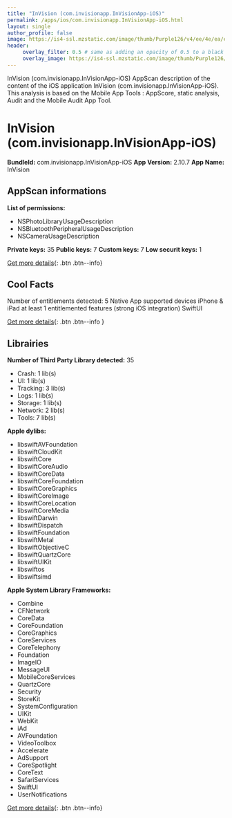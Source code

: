 ```yaml
---
title: "InVision (com.invisionapp.InVisionApp-iOS)"
permalink: /apps/ios/com.invisionapp.InVisionApp-iOS.html
layout: single
author_profile: false
image: https://is4-ssl.mzstatic.com/image/thumb/Purple126/v4/ee/4e/ea/ee4eead5-cc59-e895-74c5-87e90114582a/AppIcon-0-0-1x_U007emarketing-0-0-0-7-0-0-sRGB-0-0-0-GLES2_U002c0-512MB-85-220-0-0.png/512x512bb.jpg
header: 
     overlay_filter: 0.5 # same as adding an opacity of 0.5 to a black background
     overlay_image: https://is4-ssl.mzstatic.com/image/thumb/Purple126/v4/ee/4e/ea/ee4eead5-cc59-e895-74c5-87e90114582a/AppIcon-0-0-1x_U007emarketing-0-0-0-7-0-0-sRGB-0-0-0-GLES2_U002c0-512MB-85-220-0-0.png/512x512bb.jpg
---
```

InVision (com.invisionapp.InVisionApp-iOS) AppScan description of the content of the iOS application InVision (com.invisionapp.InVisionApp-iOS). This analysis is based on the Mobile App Tools : AppScore, static analysis, Audit and the Mobile Audit App Tool.

# InVision (com.invisionapp.InVisionApp-iOS)

**BundleId:** com.invisionapp.InVisionApp-iOS
**App Version:** 2.10.7
**App Name:** InVision


## AppScan informations 

**List of permissions:** 
- NSPhotoLibraryUsageDescription
- NSBluetoothPeripheralUsageDescription
- NSCameraUsageDescription
  
  
**Private keys:** 35
**Public keys:** 7
**Custom keys:** 7
**Low securit keys:** 1
  
[Get more details](/pricing.html){: .btn .btn--info}

## Cool Facts

Number of entitlements detected: 5
Native App
supported devices iPhone & iPad
at least 1 entitlemented features (strong iOS integration)
SwiftUI
  
[Get more details](/pricing.html){: .btn .btn--info }

## Librairies 
**Number of Third Party Library detected:** 35
- Crash: 1 lib(s)
- UI: 1 lib(s)
- Tracking: 3 lib(s)
- Logs: 1 lib(s)
- Storage: 1 lib(s)
- Network: 2 lib(s)
- Tools: 7 lib(s)


**Apple dylibs:**
- libswiftAVFoundation
- libswiftCloudKit
- libswiftCore
- libswiftCoreAudio
- libswiftCoreData
- libswiftCoreFoundation
- libswiftCoreGraphics
- libswiftCoreImage
- libswiftCoreLocation
- libswiftCoreMedia
- libswiftDarwin
- libswiftDispatch
- libswiftFoundation
- libswiftMetal
- libswiftObjectiveC
- libswiftQuartzCore
- libswiftUIKit
- libswiftos
- libswiftsimd


**Apple System Library Frameworks:**
- Combine
- CFNetwork
- CoreData
- CoreFoundation
- CoreGraphics
- CoreServices
- CoreTelephony
- Foundation
- ImageIO
- MessageUI
- MobileCoreServices
- QuartzCore
- Security
- StoreKit
- SystemConfiguration
- UIKit
- WebKit
- iAd
- AVFoundation
- VideoToolbox
- Accelerate
- AdSupport
- CoreSpotlight
- CoreText
- SafariServices
- SwiftUI
- UserNotifications


  
[Get more details](/pricing.html){: .btn .btn--info}

